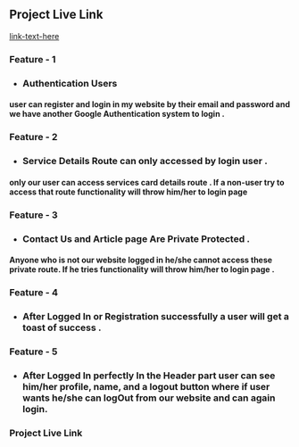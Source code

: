 ## Project Live Link 
[link-text-here](https://social-events-assignment.web.app/) 

### Feature - 1
- ### Authentication Users
#### user can register and login in my website by their email and password and we have another Google Authentication system to login . 

### Feature - 2

- ### Service Details Route can only accessed by login user .

#### only our user can access services card details route . If a non-user try to access that route functionality will throw him/her to login page 

### Feature - 3

- ### Contact Us and Article page Are Private Protected .

#### Anyone who is not our website logged in he/she cannot access these private route. If he tries functionality will throw him/her to login page . 

### Feature - 4

- ### After Logged In  or Registration successfully a user will get a toast of success .

### Feature - 5

- ### After Logged In perfectly In the Header part user can see him/her profile, name, and a logout button where if user wants he/she can logOut from our website and can again login.


### Project Live Link